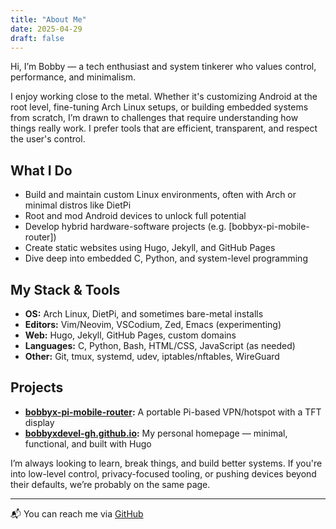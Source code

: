 ```yaml
---
title: "About Me"
date: 2025-04-29
draft: false
---
```


Hi, I’m Bobby — a tech enthusiast and system tinkerer who values control, performance, and minimalism.

I enjoy working close to the metal. Whether it's customizing Android at the root level, fine-tuning Arch Linux setups, or building embedded systems from scratch, I’m drawn to challenges that require understanding how things really work. I prefer tools that are efficient, transparent, and respect the user's control.

## What I Do

- Build and maintain custom Linux environments, often with Arch or minimal distros like DietPi
- Root and mod Android devices to unlock full potential
- Develop hybrid hardware-software projects (e.g. [bobbyx-pi-mobile-router])
- Create static websites using Hugo, Jekyll, and GitHub Pages
- Dive deep into embedded C, Python, and system-level programming

## My Stack & Tools

- **OS:** Arch Linux, DietPi, and sometimes bare-metal installs  
- **Editors:** Vim/Neovim, VSCodium, Zed, Emacs (experimenting)  
- **Web:** Hugo, Jekyll, GitHub Pages, custom domains  
- **Languages:** C, Python, Bash, HTML/CSS, JavaScript (as needed)  
- **Other:** Git, tmux, systemd, udev, iptables/nftables, WireGuard  

## Projects

- **[bobbyx-pi-mobile-router](https://github.com/bobbyxdevel-gh/bobbyx-pi-mobile-router):** A portable Pi-based VPN/hotspot with a TFT display  
- **[bobbyxdevel-gh.github.io](https://bobbyx.de):** My personal homepage — minimal, functional, and built with Hugo  

I’m always looking to learn, break things, and build better systems. If you're into low-level control, privacy-focused tooling, or pushing devices beyond their defaults, we’re probably on the same page.

---

📬 You can reach me via [GitHub](https://github.com/bobbyxdevel-gh)
